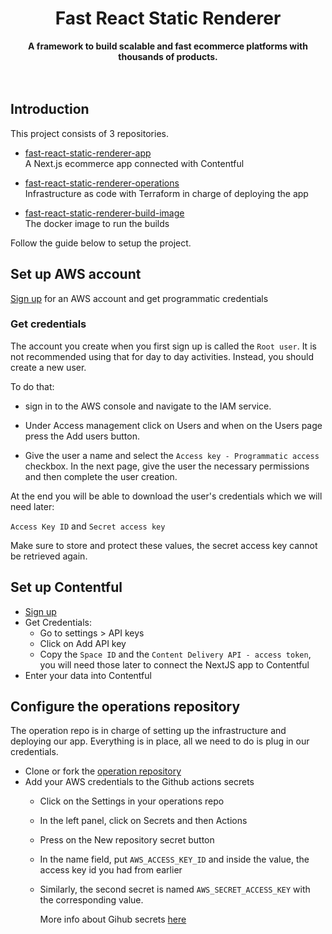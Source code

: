 <div align="center">
  <h1>Fast React Static Renderer</h1>
  <strong>A framework to build scalable and fast ecommerce platforms with thousands of products.</strong>
</div>

<br />
<br />

## Introduction

This project consists of 3 repositories.

- [fast-react-static-renderer-app](https://github.com/bitovi/fast-react-static-renderer-app) \
  A Next.js ecommerce app connected with Contentful
  
- [fast-react-static-renderer-operations](https://github.com/bitovi/fast-react-static-renderer-operations) \
  Infrastructure as code with Terraform in charge of deploying the app

- [fast-react-static-renderer-build-image](https://github.com/bitovi/fast-react-static-renderer-build-image) \
  The docker image to run the builds


Follow the guide below to setup the project.

## Set up AWS account


[Sign up](https://portal.aws.amazon.com/billing/signup#/start/email) for an AWS account and get programmatic credentials

### Get credentials

The account you create when you first sign up is called the `Root user`. It is not recommended using that for day to day activities. Instead, you should create a new user.

To do that: 
- sign in to the AWS console and navigate to the IAM service.

- Under Access management click on Users and when on the Users page press the Add users button.

- Give the user a name and select the `Access key - Programmatic access` checkbox.
In the next page, give the user the necessary permissions and then complete the user creation.

At the end you will be able to download the user's credentials which we will need later:

`Access Key ID` and `Secret access key`

Make sure to store and protect these values, the secret access key cannot be retrieved again.



## Set up Contentful
- [Sign up](https://www.contentful.com/sign-up/)
- Get Credentials:
  - Go to settings > API keys
  - Click on Add API key
  - Copy the `Space ID` and the `Content Delivery API - access token`, you will need those later to connect the NextJS app to Contentful
- Enter your data into Contentful

## Configure the operations repository

The operation repo is in charge of setting up the infrastructure and deploying our app. Everything is in place, all we need to do is plug in our credentials.

- Clone or fork the [operation repository](https://github.com/bitovi/fast-react-static-renderer-operations)
- Add your AWS credentials to the Github actions secrets
  - Click on the Settings in your operations repo
  - In the left panel, click on Secrets and then Actions
  - Press on the New repository secret button
  - In the name field, put `AWS_ACCESS_KEY_ID` and inside the value, the access key id you had from earlier
  - Similarly, the second secret is named `AWS_SECRET_ACCESS_KEY` with the corresponding value.

    More info about Gihub secrets [here](https://docs.github.com/en/actions/security-guides/encrypted-secrets)



